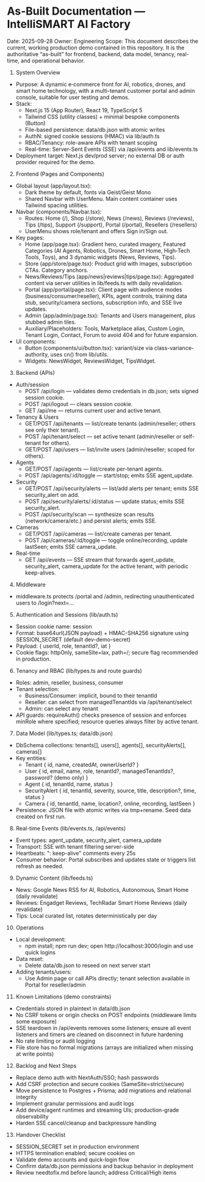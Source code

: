 # As‑Built Documentation — IntelliSMART AI Factory

Date: 2025-09-28
Owner: Engineering
Scope: This document describes the current, working production demo contained in this repository. It is the authoritative “as-built” for frontend, backend, data model, tenancy, real-time, and operational behavior.

1. System Overview
- Purpose: A dynamic e‑commerce front for AI, robotics, drones, and smart home technology, with a multi-tenant customer portal and admin console, suitable for user testing and demos.
- Stack:
  - Next.js 15 (App Router), React 19, TypeScript 5
  - Tailwind CSS (utility classes) + minimal bespoke components (Button)
  - File-based persistence: data/db.json with atomic writes
  - AuthN: signed cookie sessions (HMAC) via lib/auth.ts
  - RBAC/Tenancy: role-aware APIs with tenant scoping
  - Real-time: Server-Sent Events (SSE) via /api/events and lib/events.ts
- Deployment target: Next.js dev/prod server; no external DB or auth provider required for the demo.

2. Frontend (Pages and Components)
- Global layout (app/layout.tsx):
  - Dark theme by default, fonts via Geist/Geist Mono
  - Shared Navbar with UserMenu. Main content container uses Tailwind spacing utilities.
- Navbar (components/Navbar.tsx):
  - Routes: Home (/), Shop (/store), News (/news), Reviews (/reviews), Tips (/tips), Support (/support), Portal (/portal), Resellers (/resellers)
  - UserMenu shows role/tenant and offers Sign in/Sign out.
- Key pages:
  - Home (app/page.tsx): Gradient hero, curated imagery, Featured Categories (AI Agents, Robotics, Drones, Smart Home, High‑Tech Tools, Toys), and 3 dynamic widgets (News, Reviews, Tips).
  - Store (app/store/page.tsx): Product grid with images, subscription CTAs. Category anchors.
  - News/Reviews/Tips (app/news|reviews|tips/page.tsx): Aggregated content via server utilities in lib/feeds.ts with daily revalidation.
  - Portal (app/portal/page.tsx): Client page with audience modes (business/consumer/reseller), KPIs, agent controls, training data stub, security/camera sections, subscription info, and SSE live updates.
  - Admin (app/admin/page.tsx): Tenants and Users management, plus stubbed admin tiles.
  - Auxiliary/Placeholders: Tools, Marketplace alias, Custom Login, Tenant Login, Contact, Forum to avoid 404 and for future expansion.
- UI components:
  - Button (components/ui/button.tsx): variant/size via class-variance-authority, uses cn() from lib/utils.
  - Widgets: NewsWidget, ReviewsWidget, TipsWidget.

3. Backend (APIs)
- Auth/session
  - POST /api/login — validates demo credentials in db.json; sets signed session cookie.
  - POST /api/logout — clears session cookie.
  - GET /api/me — returns current user and active tenant.
- Tenancy & Users
  - GET/POST /api/tenants — list/create tenants (admin/reseller; others see only their tenant).
  - POST /api/tenant/select — set active tenant (admin/reseller or self-tenant for others).
  - GET/POST /api/users — list/invite users (admin/reseller; scoped for others).
- Agents
  - GET/POST /api/agents — list/create per-tenant agents.
  - POST /api/agents/:id/toggle — start/stop; emits SSE agent_update.
- Security
  - GET/POST /api/security/alerts — list/add alerts per tenant; emits SSE security_alert on add.
  - POST /api/security/alerts/:id/status — update status; emits SSE security_alert.
  - POST /api/security/scan — synthesize scan results (network/camera/etc.) and persist alerts; emits SSE.
- Cameras
  - GET/POST /api/cameras — list/create cameras per tenant.
  - POST /api/cameras/:id/toggle — toggle online/recording, update lastSeen; emits SSE camera_update.
- Real-time
  - GET /api/events — SSE stream that forwards agent_update, security_alert, camera_update for the active tenant, with periodic keep-alives.

4. Middleware
- middleware.ts protects /portal and /admin, redirecting unauthenticated users to /login?next=...

5. Authentication and Sessions (lib/auth.ts)
- Session cookie name: session
- Format: base64url(JSON payload) + HMAC-SHA256 signature using SESSION_SECRET (default dev-demo-secret)
- Payload: { userId, role, tenantId?, iat }
- Cookie flags: httpOnly, sameSite=lax, path=/; secure flag recommended in production.

6. Tenancy and RBAC (lib/types.ts and route guards)
- Roles: admin, reseller, business, consumer
- Tenant selection:
  - Business/Consumer: implicit, bound to their tenantId
  - Reseller: can select from managedTenantIds via /api/tenant/select
  - Admin: can select any tenant
- API guards: requireAuth() checks presence of session and enforces minRole where specified; resource queries always filter by active tenant.

7. Data Model (lib/types.ts; data/db.json)
- DbSchema collections: tenants[], users[], agents[], securityAlerts[], cameras[]
- Key entities:
  - Tenant { id, name, createdAt, ownerUserId? }
  - User { id, email, name, role, tenantId?, managedTenantIds?, password? (demo only) }
  - Agent { id, tenantId, name, status }
  - SecurityAlert { id, tenantId, severity, source, title, description?, time, status }
  - Camera { id, tenantId, name, location?, online, recording, lastSeen }
- Persistence: JSON file with atomic writes via tmp+rename. Seed data created on first run.

8. Real-time Events (lib/events.ts, /api/events)
- Event types: agent_update, security_alert, camera_update
- Transport: SSE with tenant filtering server-side
- Heartbeats: ": keep-alive" comments every 25s
- Consumer behavior: Portal subscribes and updates state or triggers list refresh as needed.

9. Dynamic Content (lib/feeds.ts)
- News: Google News RSS for AI, Robotics, Autonomous, Smart Home (daily revalidate)
- Reviews: Engadget Reviews, TechRadar Smart Home Reviews (daily revalidate)
- Tips: Local curated list, rotates deterministically per day

10. Operations
- Local development:
  - npm install; npm run dev; open http://localhost:3000/login and use quick logins
- Data reset:
  - Delete data/db.json to reseed on next server start
- Adding tenants/users:
  - Use Admin page or call APIs directly; tenant selection available in Portal for reseller/admin

11. Known Limitations (demo constraints)
- Credentials stored in plaintext in data/db.json
- No CSRF tokens or origin checks on POST endpoints (middleware limits some exposure)
- SSE teardown in /api/events removes some listeners; ensure all event listeners and timers are cleaned on disconnect in future hardening
- No rate limiting or audit logging
- File store has no formal migrations (arrays are initialized when missing at write points)

12. Backlog and Next Steps
- Replace demo auth with NextAuth/SSO; hash passwords
- Add CSRF protection and secure cookies (SameSite=strict/secure)
- Move persistence to Postgres + Prisma; add migrations and relational integrity
- Implement granular permissions and audit logs
- Add device/agent runtimes and streaming UIs; production-grade observability
- Harden SSE cancel/cleanup and backpressure handling

13. Handover Checklist
- SESSION_SECRET set in production environment
- HTTPS termination enabled; secure cookies on
- Validate demo accounts and quick-login flow
- Confirm data/db.json permissions and backup behavior in deployment
- Review needtofix.md before launch; address Critical/High items